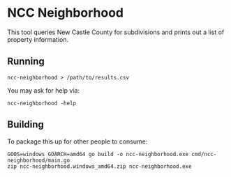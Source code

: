 # NCC Neighborhood 
This tool queries New Castle County for subdivisions and prints out a list of property information.

## Running
```
ncc-neighborhood > /path/to/results.csv
```

You may ask for help via:

```
ncc-neighborhood -help
```

## Building
To package this up for other people to consume:

```
GOOS=windows GOARCH=amd64 go build -o ncc-neighborhood.exe cmd/ncc-neighborhood/main.go
zip ncc-neighborhood.windows_amd64.zip ncc-neighborhood.exe
```

